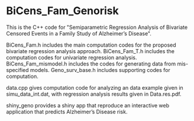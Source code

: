 # BiCens_Fam_Genorisk

This is the C++ code for "Semiparametric Regression Analysis of Bivariate Censored Events in a Family Study of Alzheimer’s Disease".

BiCens_Fam.h includes the main computation codes for the proposed bivariate regression analysis approach.
BiCens_Fam_T.h includes the computation codes for univariate regression analysis.
BiCens_Fam_mismodel.h includes the codes for generating data from mis-specified models.
Geno_surv_base.h includes supporting codes for computation.

data.cpp gives computation code for analyzing an data example given in simu_data_int.dat, with regression analysis results given in Data.res.pdf.

shiny_geno provides a shiny app that reproduce an interactive web application that predicts Alzheimer’s Disease risk.
